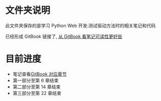 # 文件夹说明
此文件夹保存的是学习 Python Web 开发:测试驱动方法时的相关笔记和代码

已经形成 GitBook 链接了, [从 GitBook 看笔记可读性更好些](https://l1nwatch.gitbooks.io/pythonweb/content/)

# 目前进度
* 笔记查看[GitBook 对应章节](https://l1nwatch.gitbooks.io/pythonweb/content/)
* 第一部分至第 6 章结束
* 第二部分至第 14 章结束
* 第三部分至第 22 章结束

